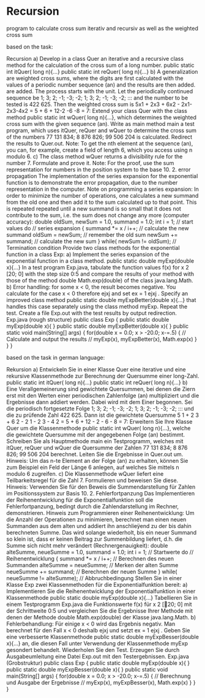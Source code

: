 # Recursion
program to calculate cross sum iterativ and recursiv as well as the weighted cross sum

based on the task:

Recursion
a) Develop in a class Quer an iterative and a recursive class method for the
calculation of the cross sum of a long number.
public static int itQuer( long n){...}
public static int reQuer( long n){...}
b) A generalization are weighted cross sums, where the digits are first calculated with the
values of a periodic number sequence (an) and the results are then added.
are added. The process starts with the unit.
Let the periodically continued sequence be
1; 3; 2; -1; -3; -2; 1; 3; 2; -1; -3; -2; :::
and the number to be tested is 422 625. Then the weighted cross sum is
5x1 + 2x3 + 6x2 - 2x1-2x3-4x2 = 5 + 6 + 12-2 -6 -8 = 7:
Extend your class Quer with the class method
public static int wQuer( long n){...},
which determines the weighted cross sum with the given sequence (an).
Write as main method main a test program, which uses itQuer, reQuer
and wQuer to determine the cross sum of the numbers
77 131 834; 8 876 826; 99 506 204
is calculated. Redirect the results to Quer.out.
Note: To get the nth element at the sequence (an), you can, for example, create a
field of length 6, which you access using n modulo 6.
c) The class method wQuer returns a divisibility rule for the number 7. Formulate and
prove it.
Note: For the proof, use the sum representation for numbers in the position system
to the base 10.
2. error propagation
The implementation of the series expansion for the exponential function is to demonstrate the error propagation,
due to the number representation in the computer.
Note on programming a series expansion:
In order to minimize the number of operations, one calculates a new summand from
the old one and then add it to the sum calculated up to that point. This is repeated
repeated until a new summand is so small that it does not contribute to the sum,
i.e. the sum does not change any more (computer accuracy):
double oldSum, newSum = 1.0, summand = 1.0; int i = 1; // start values
do // series expansion
{
summand *= x / i++; // calculate the new summand
oldSum = newSum; // remember the old sum
newSum += summand; // calculate the new sum
} while( newSum != oldSum); // Termination condition
Provide two class methods for the exponential function in a class Exp:
a) Implement the series expansion of the exponential function in a class method.
public static double myExp(double x){...}
In a test program Exp.java, tabulate the function values f(x) for x 2 [20; 0]
with the step size 0:5 and compare the results of your method with those of the
method double Math.exp(double) of the class java.lang.Math.
b) Error handling: for some x < 0, the result becomes negative. You calculate for the case
x < 0 therefore ejxj and set ex = 1
ejxj . Specify an improved class method
public static double myExpBetter(double x){...}
that handles this case separately using the class method myExp.
Repeat the test.
Create a file Exp.out with the test results by output redirection.
Exp.java (rough structure)
public class Exp
{
public static double myExp(double x){ }
public static double myExpBetter(double x){ }
public static void main(String[] args)
{
for(double x = 0.0; x > -20.0; x-=.5)
{
// Calculate and output the results
// myExp(x), myExpBetter(x), Math.exp(x)
}
}
}

based on the task in german language:

Rekursion
a) Entwickeln Sie in einer Klasse Quer eine iterative und eine rekursive Klassenmethode zur
Berechnung der Quersumme einer long-Zahl.
public static int itQuer( long n){...}
public static int reQuer( long n){...}
b) Eine Verallgemeinerung sind gewichtete Quersummen, bei denen die Ziern erst mit den
Werten einer periodischen Zahlenfolge (an) multipliziert und die Ergebnisse dann addiert
werden. Dabei wird mit dem Einer begonnen.
Sei die periodisch fortgesetzte Folge
1; 3; 2; -1; -3; -2; 1; 3; 2; -1; -3; -2; :::
und die zu prüfende Zahl 422 625. Dann ist die gewichtete Quersumme
5  1 + 2  3 + 6  2 - 2  1 - 2  3 - 4  2 = 5 + 6 + 12 - 2 - 6 - 8 = 7:
Erweitern Sie Ihre Klasse Quer um die Klassenmethode
public static int wQuer( long n){...},
welche die gewichtete Quersumme mit der angegebenen Folge (an) bestimmt.
Schreiben Sie als Hauptmethode main ein Testprogramm, welches mit itQuer, reQuer
und wQuer die Quersumme der Zahlen
77 131 834; 8 876 826; 99 506 204
berechnet. Leiten Sie die Ergebnisse in Quer.out um.
Hinweis: Um das n-te Element an der Folge (an) zu erhalten, können Sie zum Beispiel ein
Feld der Länge 6 anlegen, auf welches Sie mittels n modulo 6 zugreifen.
c) Die Klassenmethode wQuer liefert eine Teilbarkeitsregel für die Zahl 7. Formulieren und
beweisen Sie diese.
Hinweis: Verwenden Sie für den Beweis die Summendarstellung für Zahlen im Positionssystem
zur Basis 10.
2. Fehlerfortpanzung
Das Implementieren der Reihenentwicklung für die Exponentialfunktion soll die Fehlerfortpanzung,
bedingt durch die Zahlendarstellung im Rechner, demonstrieren.
Hinweis zum Programmieren einer Reihenentwicklung:
Um die Anzahl der Operationen zu minimieren, berechnet man einen neuen Summanden aus
dem alten und addiert ihn anschlieÿend zu der bis dahin berechneten Summe. Das wird solange
wiederholt, bis ein neuer Summand so klein ist, dass er keinen Beitrag zur Summenbildung liefert,
d.h. die Summe sich nicht mehr verändert (Rechnergenauigkeit):
double alteSumme, neueSumme = 1.0, summand = 1.0; int i = 1; // Startwerte
do // Reihenentwicklung
{
summand *= x / i++; // Berechnen des neuen Summanden
alteSumme = neueSumme; // Merken der alten Summe
neueSumme += summand; // Berechnen der neuen Summe
} while( neueSumme != alteSumme); // Abbruchbedingung
Stellen Sie in einer Klasse Exp zwei Klassenmethoden für die Exponentialfunktion bereit:
a) Implementieren Sie die Reihenentwicklung der Exponentialfunktion in einer Klassenmethode
public static double myExp(double x){...}
Tabellieren Sie in einem Testprogramm Exp.java die Funktionswerte f(x) für x 2 [􀀀20; 0]
mit der Schrittweite 0:5 und vergleichen Sie die Ergebnisse Ihrer Methode mit denen der
Methode double Math.exp(double) der Klasse java.lang.Math.
b) Fehlerbehandlung: Für einige x < 0 wird das Ergebnis negativ. Man berechnet für den Fall
x < 0 deshalb ejxj und setzt ex = 1
ejxj . Geben Sie eine verbesserte Klassenmethode
public static double myExpBesser(double x){...}
an, die diesen Fall unter Verwendung der Klassenmethode myExp gesondert behandelt.
Wiederholen Sie den Test.
Erzeugen Sie durch Ausgabeumleitung eine Datei Exp.out mit den Testergebnissen.
Exp.java (Grobstruktur)
public class Exp
{
public static double myExp(double x){ }
public static double myExpBesser(double x){ }
public static void main(String[] args)
{
for(double x = 0.0; x > -20.0; x-=.5)
{
// Berechnung und Ausgabe der Ergebnisse
// myExp(x), myExpBesser(x), Math.exp(x)
}
}
}

